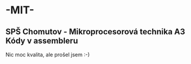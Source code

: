 # -MIT-
SPŠ Chomutov - Mikroprocesorová technika A3
Kódy v assembleru
-----------------
Nic moc kvalita, ale prošel jsem :-)
